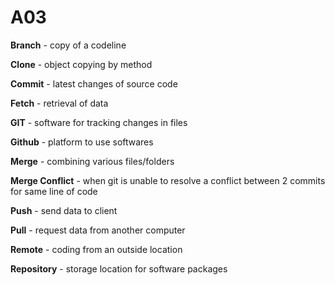 # A03

**Branch** - copy of a codeline

**Clone** - object copying by method

**Commit** - latest changes of source code

**Fetch** - retrieval of data

**GIT** - software for tracking changes in files

**Github** - platform to use softwares

**Merge** - combining various files/folders

**Merge Conflict** - when git is unable to resolve a conflict between 2 commits for same line of code

**Push** - send data to client

**Pull** - request data from another computer

**Remote** - coding from an outside location

**Repository** - storage location for software packages
